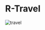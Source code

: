 # R-Travel
![travel](https://github.com/rahulsarkar9/R-Travel/assets/113025146/113da9fc-f94a-4bd8-bdd3-50dd005fedb1)
